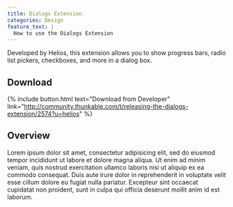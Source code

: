 ```yaml
---
title: Dialogs Extension
categories: Design
feature_text: |
  How to use the Dialogs Extension
---
```


Developed by Helios, this extension allows you to show progress bars, radio list pickers, checkboxes, and more in a dialog box.

<!-- more -->

## Download

{% include button.html text="Download from Developer" link="http://community.thunkable.com/t/releasing-the-dialogs-extension/2574?u=helios" %}

## Overview

Lorem ipsum dolor sit amet, consectetur adipisicing elit, sed do eiusmod
tempor incididunt ut labore et dolore magna aliqua. Ut enim ad minim veniam,
quis nostrud exercitation ullamco laboris nisi ut aliquip ex ea commodo
consequat. Duis aute irure dolor in reprehenderit in voluptate velit esse
cillum dolore eu fugiat nulla pariatur. Excepteur sint occaecat cupidatat non
proident, sunt in culpa qui officia deserunt mollit anim id est laborum.


